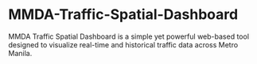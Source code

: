 # MMDA-Traffic-Spatial-Dashboard
MMDA Traffic Spatial Dashboard is a simple yet powerful web-based tool designed to visualize real-time and historical traffic data across Metro Manila.
